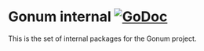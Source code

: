 # Gonum internal [![GoDoc](https://godoc.org/github.com/jingcheng-WU/gonum/internal?status.svg)](https://godoc.org/github.com/jingcheng-WU/gonum/internal)

This is the set of internal packages for the Gonum project.
